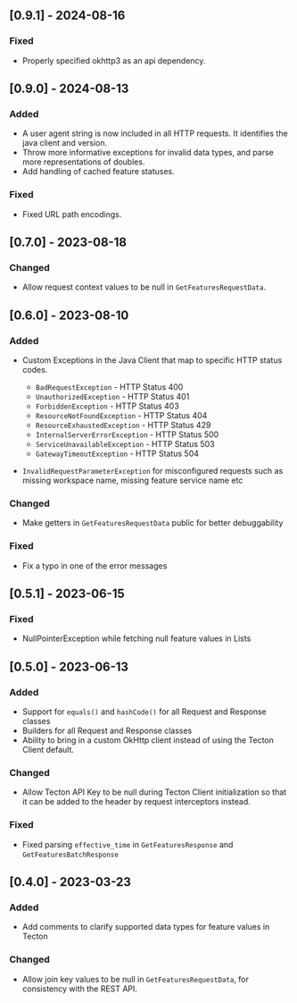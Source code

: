 ## [0.9.1] - 2024-08-16

### Fixed
- Properly specified okhttp3 as an api dependency.

## [0.9.0] - 2024-08-13

### Added
- A user agent string is now included in all HTTP requests. It identifies the java client and version.
- Throw more informative exceptions for invalid data types, and parse more representations of doubles.
- Add handling of cached feature statuses.

### Fixed
- Fixed URL path encodings.

<!--- [0.7.0-SNAPSHOT] --->
## [0.7.0] - 2023-08-18

### Changed
- Allow request context values to be null in `GetFeaturesRequestData`.

## [0.6.0] - 2023-08-10

### Added
- Custom Exceptions in the Java Client that map to specific HTTP status codes.

  * `BadRequestException` -  HTTP Status 400
  * `UnauthorizedException` - HTTP Status 401
  * `ForbiddenException` - HTTP Status 403
  * `ResourceNotFoundException` - HTTP Status 404
  * `ResourceExhaustedException` - HTTP Status 429
  * `InternalServerErrorException` - HTTP Status 500
  * `ServiceUnavailableException` - HTTP Status 503
  * `GatewayTimeoutException` - HTTP Status 504

- `InvalidRequestParameterException` for misconfigured requests such as missing workspace name, missing feature service name etc

### Changed
- Make getters in `GetFeaturesRequestData` public for better debuggability

### Fixed
- Fix a typo in one of the error messages

## [0.5.1] - 2023-06-15


### Fixed
- NullPointerException while fetching null feature values in Lists

## [0.5.0] - 2023-06-13
### Added
- Support for `equals()` and `hashCode()` for all Request and Response classes
- Builders for all Request and Response classes
- Ability to bring in a custom OkHttp client instead of using the Tecton Client default.

### Changed
- Allow Tecton API Key to be null during Tecton Client initialization so that it can be added to the header by request interceptors instead.

### Fixed
- Fixed parsing `effective_time` in `GetFeaturesResponse` and `GetFeaturesBatchResponse`

## [0.4.0] - 2023-03-23

### Added
- Add comments to clarify supported data types for feature values in Tecton

### Changed
* Allow join key values to be null in `GetFeaturesRequestData`, for consistency with the REST API.
